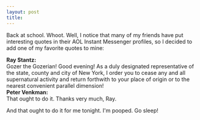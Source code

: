 ```yaml
---
layout: post
title: 
---
```


Back at school. Whoot. Well, I notice that many of my friends have put interesting quotes in their AOL Instant Messenger profiles, so I decided to add one of my favorite quotes to mine:

<p>
<b>Ray Stantz:</b><br>Gozer the Gozerian! Good evening! As a duly designated representative of the state, county and city of New York, I order you to cease any and all supernatural activity and return forthwith to your place of origin or to the nearest convenient parallel dimension!<br><b>Peter Venkman:</b><br>That ought to do it. Thanks very much, Ray.

<p>
And that ought to do it for me tonight. I'm pooped. Go sleep!
